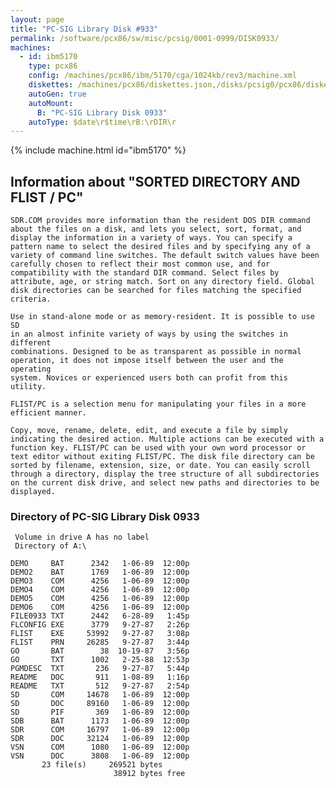 ```yaml
---
layout: page
title: "PC-SIG Library Disk #933"
permalink: /software/pcx86/sw/misc/pcsig/0001-0999/DISK0933/
machines:
  - id: ibm5170
    type: pcx86
    config: /machines/pcx86/ibm/5170/cga/1024kb/rev3/machine.xml
    diskettes: /machines/pcx86/diskettes.json,/disks/pcsig0/pcx86/diskettes.json
    autoGen: true
    autoMount:
      B: "PC-SIG Library Disk 0933"
    autoType: $date\r$time\rB:\rDIR\r
---
```


{% include machine.html id="ibm5170" %}

## Information about "SORTED DIRECTORY AND FLIST / PC"

    SDR.COM provides more information than the resident DOS DIR command
    about the files on a disk, and lets you select, sort, format, and
    display the information in a variety of ways. You can specify a
    pattern name to select the desired files and by specifying any of a
    variety of command line switches. The default switch values have been
    carefully chosen to reflect their most common use, and for
    compatibility with the standard DIR command. Select files by
    attribute, age, or string match. Sort on any directory field. Global
    disk directories can be searched for files matching the specified
    criteria.
    
    Use in stand-alone mode or as memory-resident. It is possible to use SD
    in an almost infinite variety of ways by using the switches in different
    combinations. Designed to be as transparent as possible in normal
    operation, it does not impose itself between the user and the operating
    system. Novices or experienced users both can profit from this utility.
    
    FLIST/PC is a selection menu for manipulating your files in a more
    efficient manner.
    
    Copy, move, rename, delete, edit, and execute a file by simply
    indicating the desired action. Multiple actions can be executed with a
    function key. FLIST/PC can be used with your own word processor or
    text editor without exiting FLIST/PC. The disk file directory can be
    sorted by filename, extension, size, or date. You can easily scroll
    through a directory, display the tree structure of all subdirectories
    on the current disk drive, and select new paths and directories to be
    displayed.

### Directory of PC-SIG Library Disk 0933

     Volume in drive A has no label
     Directory of A:\

    DEMO     BAT      2342   1-06-89  12:00p
    DEMO2    BAT      1769   1-06-89  12:00p
    DEMO3    COM      4256   1-06-89  12:00p
    DEMO4    COM      4256   1-06-89  12:00p
    DEMO5    COM      4256   1-06-89  12:00p
    DEMO6    COM      4256   1-06-89  12:00p
    FILE0933 TXT      2442   6-28-89   1:45p
    FLCONFIG EXE      3779   9-27-87   2:26p
    FLIST    EXE     53992   9-27-87   3:08p
    FLIST    PRN     26285   9-27-87   3:44p
    GO       BAT        38  10-19-87   3:56p
    GO       TXT      1002   2-25-88  12:53p
    PGMDESC  TXT       236   9-27-87   5:44p
    README   DOC       911   1-08-89   1:16p
    README   TXT       512   9-27-87   2:54p
    SD       COM     14678   1-06-89  12:00p
    SD       DOC     89160   1-06-89  12:00p
    SD       PIF       369   1-06-89  12:00p
    SDB      BAT      1173   1-06-89  12:00p
    SDR      COM     16797   1-06-89  12:00p
    SDR      DOC     32124   1-06-89  12:00p
    VSN      COM      1080   1-06-89  12:00p
    VSN      DOC      3808   1-06-89  12:00p
           23 file(s)     269521 bytes
                           38912 bytes free
